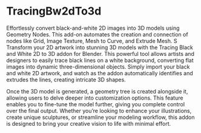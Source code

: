 # TracingBw2dTo3d
Effortlessly convert black-and-white 2D images into 3D models using Geometry Nodes. This add-on automates the creation and connection of nodes like Grid, Image Texture, Mesh to Curve, and Extrude Mesh. S
Transform your 2D artwork into stunning 3D models with the Tracing Black and White 2D to 3D addon for Blender. This powerful tool allows artists and designers to easily trace black lines on a white background, converting flat images into dynamic three-dimensional objects. Simply import your black and white 2D artwork, and watch as the addon automatically identifies and extrudes the lines, creating intricate 3D shapes.

Once the 3D model is generated, a geometry tree is created alongside it, allowing users to delve deeper into customization options. This feature enables you to fine-tune the model further, giving you complete control over the final output. Whether you’re looking to enhance your illustrations, create unique sculptures, or streamline your modeling workflow, this addon is designed to bring your creative vision to life with minimal effort.
